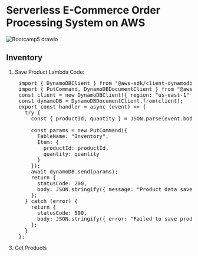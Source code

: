 # Serverless E-Commerce Order Processing System on AWS 
![Bootcamp5 drawio](https://github.com/user-attachments/assets/ec42a602-03e5-45b9-9d4e-85d049bf4a17)

## Inventory
1. Save Product
   Lambda Code:
<pre>
    import { DynamoDBClient } from "@aws-sdk/client-dynamodb";
    import { PutCommand, DynamoDBDocumentClient } from "@aws-sdk/lib-dynamodb";
    const client = new DynamoDBClient({ region: "us-east-1" });
    const dynamoDB = DynamoDBDocumentClient.from(client);
    export const handler = async (event) => {
      try {
        const { productId, quantity } = JSON.parse(event.body);
    
        const params = new PutCommand({
          TableName: "Inventory",
          Item: {
            productId: productId,
            quantity: quantity
          }
        });
        await dynamoDB.send(params);
        return {
          statusCode: 200,
          body: JSON.stringify({ message: "Product data saved successfully!" })
        };
      } catch (error) {
        return {
          statusCode: 500,
          body: JSON.stringify({ error: "Failed to save product data", details: error.message })
        };
      }
    };
</pre>   
   
    
3. Get Products
